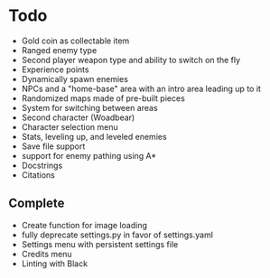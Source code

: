 # Todo

- Gold coin as collectable item  
- Ranged enemy type  
- Second player weapon type and ability to switch on the fly  
- Experience points  
- Dynamically spawn enemies  
- NPCs and a "home-base" area with an intro area leading up to it  
- Randomized maps made of pre-built pieces  
- System for switching between areas  
- Second character (Woadbear)  
- Character selection menu  
- Stats, leveling up, and leveled enemies  
- Save file support  
- support for enemy pathing using A*
- Docstrings
- Citations

## Complete

- Create function for image loading
- fully deprecate settings.py in favor of settings.yaml
- Settings menu with persistent settings file  
- Credits menu  
- Linting with Black
  